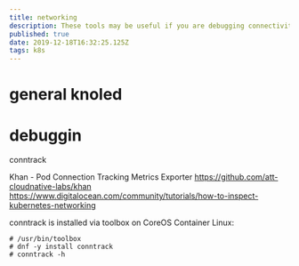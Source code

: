 ```yaml
---
title: networking
description: These tools may be useful if you are debugging connectivity issues, investigating network throughput problems, or exploring Kubernetes to learn how it operates.
published: true
date: 2019-12-18T16:32:25.125Z
tags: k8s
---
```


# general knoled

# debuggin

conntrack

Khan - Pod Connection Tracking Metrics Exporter
https://github.com/att-cloudnative-labs/khan
https://www.digitalocean.com/community/tutorials/how-to-inspect-kubernetes-networking

conntrack is installed via toolbox on CoreOS Container Linux:


```
# /usr/bin/toolbox
# dnf -y install conntrack
# conntrack -h
```

